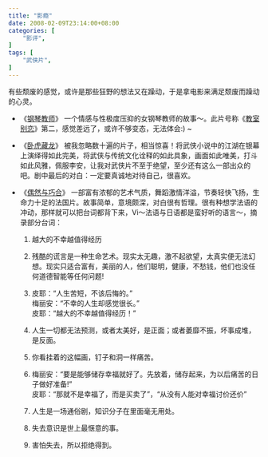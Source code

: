 ```yaml
---
title: "影瘾"
date: 2008-02-09T23:14:00+08:00
categories: [
    "影评",
]
tags: [
    "武侠片",
]
---
```


有些颓废的感觉，或许是那些狂野的想法又在躁动，于是拿电影来满足颓废而躁动的心灵。

* 《[钢琴教师](http://movie.douban.com/subject/1306730/)》
一个情感与性极度压抑的女钢琴教师的故事～。此片号称《[教室别恋](http://movie.douban.com/subject/1303031/)》第二，感觉差远了，或许不够变态，无法体会:) ~

* 《[卧虎藏龙](http://movie.douban.com/subject/1301168/)》
被我忽略数十遍的片子，相当惊喜！将武侠小说中的江湖在银幕上演绎得如此完美，将武侠与传统文化诠释的如此具象，画面如此唯美，打斗如此风雅，佩服李安，让我对武侠片不至于绝望，至少还有这么一部出众的吧。剧中最后的对白：一定要真诚地对待自己，很喜欢。
 
<!--more-->

* 《[偶然与巧合](http://movie.douban.com/subject/1420124/)》
一部富有浓郁的艺术气质，舞蹈激情洋溢，节奏轻快飞扬，生命力十足的法国片。故事简单，意境颇深，对白很有哲理。很有种想学法语的冲动，那样就可以把台词都背下来，Vi～法语与日语都是蛮好听的语言～，摘录部分台词：

    1. 越大的不幸越值得经历

    2. 残酷的谎言是一种生命艺术。现实太无趣，激不起欲望，太真实便无法幻想。现实只适合富有，美丽的人，他们聪明，健康，不愁钱，他们也没任何道德智能等任何问题!

    3. 皮耶：“人生苦短，不该后悔的。”   
        梅丽安：“不幸的人生却感觉很长。”   
        皮耶：“越大的不幸越值得经历！”

    4. 人生一切都无法预测，或者太美好，是正面；或者萎靡不振，坏事成堆，是反面。

    5. 你看挂着的这幅画，钉子和洞一样痛苦。

    6. 梅丽安：“要是能够储存幸福就好了。先放着，储存起来，为以后痛苦的日子做好准备!”  
        皮耶：“那就不是幸福了，而是买卖了”，“从没有人能对幸福讨价还价”

    7. 人生是一场通俗剧，知识分子在里面毫无用处。

    8. 失去意识是世上最惬意的事。

    9. 害怕失去，所以拒绝得到。
